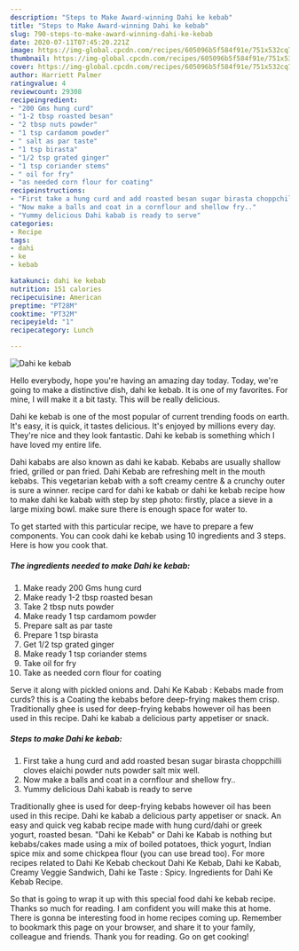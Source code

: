 ```yaml
---
description: "Steps to Make Award-winning Dahi ke kebab"
title: "Steps to Make Award-winning Dahi ke kebab"
slug: 790-steps-to-make-award-winning-dahi-ke-kebab
date: 2020-07-11T07:45:20.221Z
image: https://img-global.cpcdn.com/recipes/605096b5f584f91e/751x532cq70/dahi-ke-kebab-recipe-main-photo.jpg
thumbnail: https://img-global.cpcdn.com/recipes/605096b5f584f91e/751x532cq70/dahi-ke-kebab-recipe-main-photo.jpg
cover: https://img-global.cpcdn.com/recipes/605096b5f584f91e/751x532cq70/dahi-ke-kebab-recipe-main-photo.jpg
author: Harriett Palmer
ratingvalue: 4
reviewcount: 29308
recipeingredient:
- "200 Gms hung curd"
- "1-2 tbsp roasted besan"
- "2 tbsp nuts powder"
- "1 tsp cardamom powder"
- " salt as par taste"
- "1 tsp birasta"
- "1/2 tsp grated ginger"
- "1 tsp coriander stems"
- " oil for fry"
- "as needed corn flour for coating"
recipeinstructions:
- "First take a hung curd and add roasted besan sugar birasta choppchilli cloves elaichi powder nuts powder salt mix well."
- "Now make a balls and coat in a cornflour and shellow fry.."
- "Yummy delicious Dahi kabab is ready to serve"
categories:
- Recipe
tags:
- dahi
- ke
- kebab

katakunci: dahi ke kebab 
nutrition: 151 calories
recipecuisine: American
preptime: "PT28M"
cooktime: "PT32M"
recipeyield: "1"
recipecategory: Lunch

---
```



![Dahi ke kebab](https://img-global.cpcdn.com/recipes/605096b5f584f91e/751x532cq70/dahi-ke-kebab-recipe-main-photo.jpg)

Hello everybody, hope you're having an amazing day today. Today, we're going to make a distinctive dish, dahi ke kebab. It is one of my favorites. For mine, I will make it a bit tasty. This will be really delicious.

Dahi ke kebab is one of the most popular of current trending foods on earth. It's easy, it is quick, it tastes delicious. It's enjoyed by millions every day. They're nice and they look fantastic. Dahi ke kebab is something which I have loved my entire life.

Dahi kababs are also known as dahi ke kabab. Kebabs are usually shallow fried, grilled or pan fried. Dahi Kebab are refreshing melt in the mouth kebabs. This vegetarian kebab with a soft creamy centre &amp; a crunchy outer is sure a winner. recipe card for dahi ke kabab or dahi ke kebab recipe how to make dahi ke kabab with step by step photo: firstly, place a sieve in a large mixing bowl. make sure there is enough space for water to.


To get started with this particular recipe, we have to prepare a few components. You can cook dahi ke kebab using 10 ingredients and 3 steps. Here is how you cook that.

<!--inarticleads1-->

##### The ingredients needed to make Dahi ke kebab:

1. Make ready 200 Gms hung curd
1. Make ready 1-2 tbsp roasted besan
1. Take 2 tbsp nuts powder
1. Make ready 1 tsp cardamom powder
1. Prepare  salt as par taste
1. Prepare 1 tsp birasta
1. Get 1/2 tsp grated ginger
1. Make ready 1 tsp coriander stems
1. Take  oil for fry
1. Take as needed corn flour for coating


Serve it along with pickled onions and. Dahi Ke Kabab : Kebabs made from curds? this is a Coating the kebabs before deep-frying makes them crisp. Traditionally ghee is used for deep-frying kebabs however oil has been used in this recipe. Dahi ke kabab a delicious party appetiser or snack. 

<!--inarticleads2-->

##### Steps to make Dahi ke kebab:

1. First take a hung curd and add roasted besan sugar birasta choppchilli cloves elaichi powder nuts powder salt mix well.
1. Now make a balls and coat in a cornflour and shellow fry..
1. Yummy delicious Dahi kabab is ready to serve


Traditionally ghee is used for deep-frying kebabs however oil has been used in this recipe. Dahi ke kabab a delicious party appetiser or snack. An easy and quick veg kabab recipe made with hung curd/dahi or greek yogurt, roasted besan. &#34;Dahi ke Kebab&#34; or Dahi ke Kabab is nothing but kebabs/cakes made using a mix of boiled potatoes, thick yogurt, Indian spice mix and some chickpea flour (you can use bread too). For more recipes related to Dahi Ke Kebab checkout Dahi Ke Kebab, Dahi ke Kabab, Creamy Veggie Sandwich, Dahi ke Taste : Spicy. Ingredients for Dahi Ke Kebab Recipe. 

So that is going to wrap it up with this special food dahi ke kebab recipe. Thanks so much for reading. I am confident you will make this at home. There is gonna be interesting food in home recipes coming up. Remember to bookmark this page on your browser, and share it to your family, colleague and friends. Thank you for reading. Go on get cooking!
